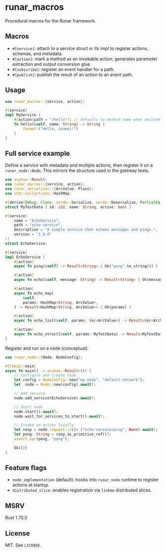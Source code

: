 runar_macros
============

Procedural macros for the Runar framework.

Macros
------

- `#[service]`: attach to a service struct or its impl to register actions,
  schemas, and metadata.
- `#[action]`: mark a method as an invokable action; generates parameter
  extraction and output conversion glue.
- `#[subscribe]`: register an event handler for a path.
- `#[publish]`: publish the result of an action to an event path.

Usage
-----

```rust
use runar_macros::{service, action};

#[service]
impl MyService {
    #[action(path = "/hello")] // defaults to method name when omitted
    fn hello(&self, name: String) -> String {
        format!("Hello, {name}!")
    }
}
```

Full service example
--------------------

Define a service with metadata and multiple actions, then register it on a
`runar_node::Node`. This mirrors the structure used in the gateway tests.

```rust
use anyhow::Result;
use runar_macros::{service, action};
use runar_serializer::{ArcValue, Plain};
use std::collections::HashMap;

#[derive(Debug, Clone, serde::Serialize, serde::Deserialize, PartialEq, Plain)]
struct MyTestData { id: i32, name: String, active: bool }

#[service(
    name = "EchoService",
    path = "echo-service",
    description = "A simple service that echoes messages and pings.",
    version = "1.0.0"
)]
struct EchoService;

#[service]
impl EchoService {
    #[action]
    async fn ping(&self) -> Result<String> { Ok("pong".to_string()) }

    #[action]
    async fn echo(&self, message: String) -> Result<String> { Ok(message) }

    #[action]
    async fn echo_map(
        &self,
        params: HashMap<String, ArcValue>,
    ) -> Result<HashMap<String, ArcValue>> { Ok(params) }

    #[action]
    async fn echo_list(&self, params: Vec<ArcValue>) -> Result<Vec<ArcValue>> { Ok(params) }

    #[action]
    async fn echo_struct(&self, params: MyTestData) -> Result<MyTestData> { Ok(params) }
}
```

Register and run on a node (conceptual):

```rust
use runar_node::{Node, NodeConfig};

#[tokio::main]
async fn main() -> anyhow::Result<()> {
    // Configure and create node
    let config = NodeConfig::new("my-node", "default-network");
    let  node = Node::new(config).await?;

    // Add service
    node.add_service(EchoService).await?;

    // Start node
    node.start().await?;
    node.wait_for_services_to_start().await?;

    // Invoke an action locally
    let resp = node.request::<()> ("echo-service/ping", None).await?;
    let pong: String = resp.as_primitive_ref()?;
    assert_eq!(pong, "pong");

    Ok(())
}
```

Feature flags
-------------

- `node_implementation` (default): hooks into `runar_node` runtime to register
  actions at startup.
- `distributed_slice`: enables registration via `linkme` distributed slices.

MSRV
----

Rust 1.70.0

License
-------

MIT. See `LICENSE`.


